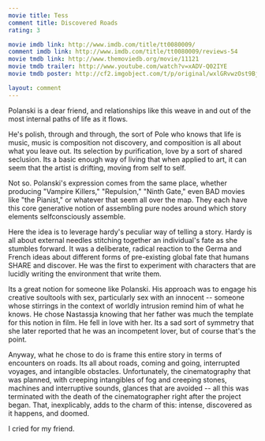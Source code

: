 ```yaml
---
movie title: Tess
comment title: Discovered Roads
rating: 3

movie imdb link: http://www.imdb.com/title/tt0080009/
comment imdb link: http://www.imdb.com/title/tt0080009/reviews-54
movie tmdb link: http://www.themoviedb.org/movie/11121
movie tmdb trailer: http://www.youtube.com/watch?v=xADV-Q02IYE
movie tmdb poster: http://cf2.imgobject.com/t/p/original/wxlGRvwzOst9Bj5JoRCmLaKSKSI.jpg

layout: comment
---
```


Polanski is a dear friend, and relationships like this weave in and out of the most internal paths of life as it flows.

He's polish, through and through, the sort of Pole who knows that life is music, music is composition not discovery, and composition is all about what you leave out. Its selection by purification, love by a sort of shared seclusion. Its a basic enough way of living that when applied to art, it can seem that the artist is drifting, moving from self to self.

Not so. Polanski's expression comes from the same place, whether producing "Vampire Killers," "Repulsion," "Ninth Gate," even BAD movies like "the Pianist," or whatever that seem all over the map. They each have this core generative notion of assembling pure nodes around which story elements selfconsciously assemble.

Here the idea is to leverage hardy's peculiar way of telling a story. Hardy is all about external needles stitching together an individual's fate as she stumbles forward. It was a deliberate, radical reaction to the Germa and French ideas about different forms of pre-existing global fate that humans SHARE and discover. He was the first to experiment with characters that are lucidly writing the environment that write them.

Its a great notion for someone like Polanski. His approach was to engage his creative soultools with sex, particularly sex with an innocent -- someone whose stirrings in the context of worldly intrusion remind him of what he knows. He chose Nastassja knowing that her father was much the template for this notion in film. He fell in love with her. Its a sad sort of symmetry that she later reported that he was an incompetent lover, but of course that's the point.

Anyway, what he chose to do is frame this entire story in terms of encounters on roads. Its all about roads, coming and going, interrupted voyages, and intangible obstacles. Unfortunately, the cinematography that was planned, with creeping intangibles of fog and creeping stones, machines and interruptive sounds, glances that are avoided -- all this was terminated with the death of the cinematographer right after the project began. That, inexplicably, adds to the charm of this: intense, discovered as it happens, and doomed.

I cried for my friend.